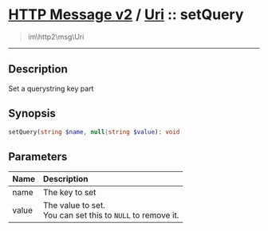 # [HTTP Message v2](http2.md) / [Uri](http2-Uri.md) :: setQuery
 > im\http2\msg\Uri
____

## Description
Set a querystring key part

## Synopsis
```php
setQuery(string $name, null|string $value): void
```

## Parameters
| Name | Description |
| :--- | :---------- |
| name | The key to set |
| value | The value to set.<br />You can set this to `NULL` to remove it. |

